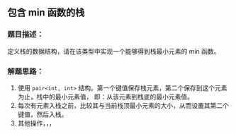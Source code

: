 ## 包含 min 函数的栈

### 题目描述：
定义栈的数据结构，请在该类型中实现一个能够得到栈最小元素的 min 函数。 

### 解题思路：
1. 使用 `pair<int, int>` 结构。第一个键值保存栈元素，第二个保存到这个元素为止，栈中的最小元素值， 即：从该元素到栈底的最小元素值。 
2. 每次有元素入栈之前，比较其与当前栈顶最小元素的大小，从而设置其第二个键值，然后入栈。
3. 其他操作，，，
